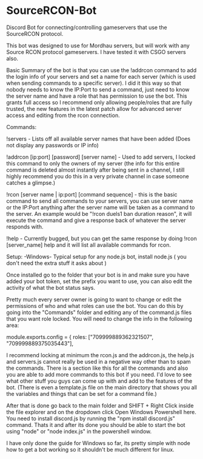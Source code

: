# SourceRCON-Bot
Discord Bot for connecting/controlling gameservers that use the SourceRCON protocol.

This bot was designed to use for Mordhau servers, but will work with any Source RCON protocol gameservers. I have tested it with CSGO servers also.

Basic Summary of the bot is that you can use the !addrcon command to add the login info of your servers and set a name for each server (which is used when sending commands to a specific server). I did it this way so that nobody needs to know the IP:Port to send a command, just need to know the server name and have a role that has permission to use the bot. This grants full access so I recommend only allowing people/roles that are fully trusted, the new features in the latest patch allow for advanced server access and editing from the rcon connection.

Commands:

!servers - Lists off all available server names that have been added (Does not display any passwords or IP info)

!addrcon [ip:port] [password] [server name] - Used to add servers, I locked this command to only the owners of my server (the info for this entire command is deleted almost instantly after being sent in a channel, I still highly recommend you do this in a very private channel in case someone catches a glimpse.)

!rcon [server name | ip:port] [command sequence] - this is the basic command to send all commands to your servers, you can use server name or the IP:Port anything after the server name will be taken as a command to the server. An example would be "!rcon duels1 ban <playfabID> duration reason", it will execute the command and give a response back of whatever the server responds with.
    
!help - Currently bugged, but you can get the same response by doing !rcon [server_name] help and it will list all available commands for rcon.




Setup:
-Windows-
Typical setup for any node.js bot, install node.js ( you don't need the extra stuff it asks about ) 

Once installed go to the folder that your bot is in and make sure you have added your bot token, set the prefix you want to use, you can also edit the activity of what the bot status says.

Pretty much every server owner is going to want to change or edit the permissions of who and what roles can use the bot. You can do this by going into the "Commands" folder and editing any of the command.js files that you want role locked. You will need to change the info in the following area:

module.exports.config = {
    roles: ["709999889362321507", "709999889375035443"],

I recommend locking at minimum the rcon.js and the addrcon.js, the help.js and servers.js cannot really be used in a negative way other than to spam the commands.
There is a section like this for all the commands and also you are able to add more commands to this bot if you need. I'd love to see what other stuff you guys can come up with and add to the features of the bot. (There is even a template.js file on the main directory that shows you all the variables and things that can be set for a command file.)

After that is done go back to the main folder and SHIFT + Right Click inside the file explorer and on the dropdown click Open Windows Powershell here. You need to install discord.js by running the "npm install discord.js" command. Thats it and after its done you should be able to start the bot using "node" or "node index.js" in the powershell window.

I have only done the guide for Windows so far, its pretty simple with node how to get a bot working so it shouldn't be much different for linux.
